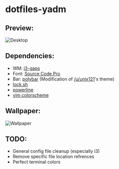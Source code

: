 # dotfiles-yadm

## Preview:

![Desktop](https://i.imgur.com/giujaX7.png)

## Dependencies:

* WM: [i3-gaps](https://github.com/Airblader/i3)
* Font: [Source Code Pro](https://github.com/adobe-fonts/source-code-pro)
* Bar: [polybar](https://github.com/jaagr/polybar) (Modification of [/u/unix121](https://www.reddit.com/r/unixporn/comments/6kpb3m/i3wm_something_for_july/)'s theme)
* [lock.sh](https://github.com/resloved/lock.sh)
* [powerline](https://github.com/powerline/powerline)
* [vim colorscheme](https://github.com/resloved/myokai)

## Wallpaper:

![Wallpaper](http://i.imgur.com/QXkeC4r.png)

## TODO:

* General config file cleanup (especially i3)
* Remove specific file location refrences
* Perfect terminal colors
